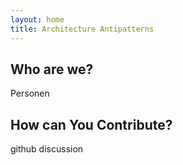 ```yaml
---
layout: home
title: Architecture Antipatterns
---
```


## Who are we?
Personen

## How can You Contribute?
github discussion
